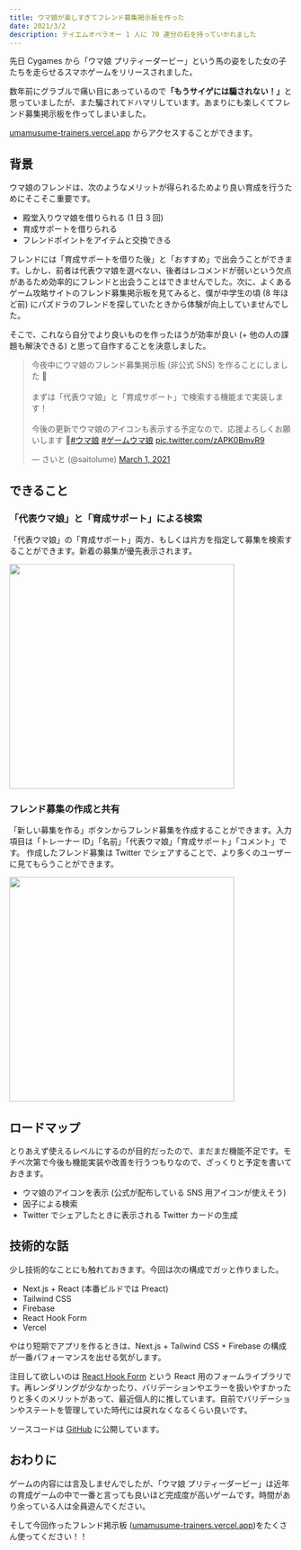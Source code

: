 ```yaml
---
title: ウマ娘が楽しすぎてフレンド募集掲示板を作った
date: 2021/3/2
description: テイエムオペラオー 1 人に 70 連分の石を持っていかれました
---
```


先日 Cygames から「ウマ娘 プリティーダービー」という馬の姿をした女の子たちを走らせるスマホゲームをリリースされました。

数年前にグラブルで痛い目にあっているので<b>「もうサイゲには騙されない！」</b>と思っていましたが、また騙されてドハマリしています。あまりにも楽しくてフレンド募集掲示板を作ってしまいました。

[umamusume-trainers.vercel.app](https://umamusume-trainers.vercel.app) からアクセスすることができます。

## 背景

ウマ娘のフレンドは、次のようなメリットが得られるためより良い育成を行うためにそこそこ重要です。

- 殿堂入りウマ娘を借りられる (1 日 3 回)
- 育成サポートを借りられる
- フレンドポイントをアイテムと交換できる

フレンドには「育成サポートを借りた後」と「おすすめ」で出会うことができます。しかし、前者は代表ウマ娘を選べない、後者はレコメンドが弱いという欠点があるため効率的にフレンドと出会うことはできませんでした。次に、よくあるゲーム攻略サイトのフレンド募集掲示板を見てみると、僕が中学生の頃 (8 年ほど前) にパズドラのフレンドを探していたときから体験が向上していませんでした。

そこで、これなら自分でより良いものを作ったほうが効率が良い (+ 他の人の課題も解決できる) と思って自作することを決意しました。

<blockquote class="twitter-tweet"><p lang="ja" dir="ltr">今夜中にウマ娘のフレンド募集掲示板 (非公式 SNS) を作ることにしました 🏇<br><br>まずは「代表ウマ娘」と「育成サポート」で検索する機能まで実装します！<br><br>今後の更新でウマ娘のアイコンも表示する予定なので、応援よろしくお願いします 🙌<a href="https://twitter.com/hashtag/%E3%82%A6%E3%83%9E%E5%A8%98?src=hash&amp;ref_src=twsrc%5Etfw">#ウマ娘</a> <a href="https://twitter.com/hashtag/%E3%82%B2%E3%83%BC%E3%83%A0%E3%82%A6%E3%83%9E%E5%A8%98?src=hash&amp;ref_src=twsrc%5Etfw">#ゲームウマ娘</a> <a href="https://t.co/zAPK0BmvR9">pic.twitter.com/zAPK0BmvR9</a></p>&mdash; さいと (@saitolume) <a href="https://twitter.com/saitolume/status/1366371628322496517?ref_src=twsrc%5Etfw">March 1, 2021</a></blockquote>

## できること

### 「代表ウマ娘」と「育成サポート」による検索

「代表ウマ娘」の「育成サポート」両方、もしくは片方を指定して募集を検索することができます。新着の募集が優先表示されます。

<img width="400" src="/umamusume-trainers/search.jpg" />

### フレンド募集の作成と共有

「新しい募集を作る」ボタンからフレンド募集を作成することができます。入力項目は「トレーナー ID」「名前」「代表ウマ娘」「育成サポート」「コメント」です。
作成したフレンド募集は Twitter でシェアすることで、より多くのユーザーに見てもらうことができます。

<img width="400" src="/umamusume-trainers/share.jpg" />

## ロードマップ

とりあえず使えるレベルにするのが目的だったので、まだまだ機能不足です。モチベ次第で今後も機能実装や改善を行うつもりなので、ざっくりと予定を書いておきます。

- ウマ娘のアイコンを表示 (公式が配布している SNS 用アイコンが使えそう)
- 因子による検索
- Twitter でシェアしたときに表示される Twitter カードの生成

## 技術的な話

少し技術的なことにも触れておきます。今回は次の構成でガッと作りました。

- Next.js + React (本番ビルドでは Preact)
- Tailwind CSS
- Firebase
- React Hook Form
- Vercel

やはり短期でアプリを作るときは、Next.js + Tailwind CSS + Firebase の構成が一番パフォーマンスを出せる気がします。

注目して欲しいのは [React Hook Form](https://react-hook-form.com/jp/) という React 用のフォームライブラリです。再レンダリングが少なかったり、バリデーションやエラーを扱いやすかったりと多くのメリットがあって、最近個人的に推しています。自前でバリデーションやステートを管理していた時代には戻れなくなるくらい良いです。

ソースコードは [GitHub](https://github.com/saitolume/umamusume-trainers) に公開しています。

## おわりに

ゲームの内容には言及しませんでしたが、「ウマ娘 プリティーダービー」は近年の育成ゲームの中で一番と言っても良いほど完成度が高いゲームです。時間があり余っている人は全員遊んでください。

そして今回作ったフレンド掲示板 ([umamusume-trainers.vercel.app](https://umamusume-trainers.vercel.app))をたくさん使ってください！！
